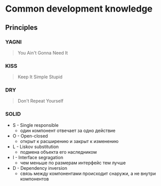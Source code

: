 # Common development knowledge

## Principles

### YAGNI

> You Ain't Gonna Need It

### KISS

> Keep It Simple Stupid

### DRY 

> Don't Repeat Yourself

### SOLID

+ S - Single responsible
    + один компонент отвечает за одно действие
+ O - Open-closed
    + открыт к расширению и закрыт к изменению
+ L - Liskov substitution
    + подмена объекта его наследником
+ I - Interface segragation
    + чем меньше по размерам интерфейс тем лучше
+ D - Dependency inversion
    + связь между компонентами происходит снаружи, а не внутри компонентов
